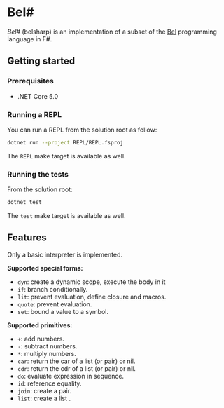 # Bel#

*Bel#* (belsharp) is an implementation of a subset of the
[Bel](http://paulgraham.com/bel.html) programming language in F#.

## Getting started

### Prerequisites
- .NET Core 5.0

### Running a REPL
You can run a REPL from the solution root as follow:
```sh
dotnet run --project REPL/REPL.fsproj
```
The `REPL` make target is available as well.

### Running the tests
From the solution root:
```sh
dotnet test
```
The `test` make target is available as well.

## Features
Only a basic interpreter is implemented.

**Supported special forms:**
* `dyn`: create a dynamic scope, execute the body in it
* `if`: branch conditionally.
* `lit`: prevent evaluation, define closure and macros.
* `quote`: prevent evaluation.
* `set`: bound a value to a symbol.

**Supported primitives:**
* `+`: add numbers.
* `-`: subtract numbers.
* `*`: multiply numbers.
* `car`: return the car of a list (or pair) or nil.
* `cdr`: return the cdr of a list (or pair) or nil.
* `do`: evaluate expression in sequence.
* `id`: reference equality.
* `join`: create a pair.
* `list`: create a list .
